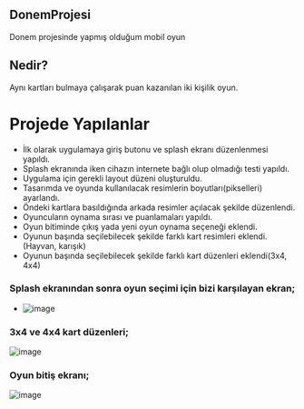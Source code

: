 ## DonemProjesi
Donem projesinde yapmış olduğum mobil oyun
## Nedir?
Aynı kartları bulmaya çalışarak puan kazanılan iki kişilik oyun.

# Projede Yapılanlar

-	İlk olarak uygulamaya giriş butonu ve splash ekranı düzenlenmesi yapıldı. 
-	Splash ekranında iken cihazın internete bağlı olup olmadığı testi yapıldı. 
-	Uygulama için gerekli layout düzeni oluşturuldu. 
-	Tasarımda ve oyunda kullanılacak resimlerin boyutları(pikselleri) ayarlandı. 
-	Öndeki kartlara basıldığında arkada resimler açılacak şekilde düzenlendi. 
-	Oyuncuların oynama sırası ve puanlamaları yapıldı. 
-	Oyun bitiminde çıkış yada yeni oyun oynama seçeneği eklendi. 
-	Oyunun başında seçilebilecek şekilde farklı kart resimleri eklendi.(Hayvan, karışık) 
-	Oyunun başında seçilebilecek şekilde farklı kart düzenleri eklendi(3x4, 4x4) 

### Splash ekranından sonra oyun seçimi için bizi karşılayan ekran;
-	![image](https://user-images.githubusercontent.com/87016301/139869679-a8561a8d-607b-4c38-901e-7af5db0c8a95.png)

### 3x4 ve 4x4 kart düzenleri;
![image](https://user-images.githubusercontent.com/87016301/139870183-b44d82d8-4979-45b8-bc87-817c0058f2b1.png)
### Oyun bitiş ekranı;
![image](https://user-images.githubusercontent.com/87016301/139870241-90da54fe-0b28-4267-b52d-85d55f4b33b1.png)
